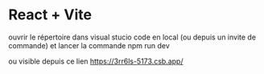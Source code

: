 # React + Vite

ouvrir le répertoire dans visual stucio code en local (ou depuis un invite de commande) et lancer la commande npm run dev

ou visible depuis ce lien https://3rr6ls-5173.csb.app/
